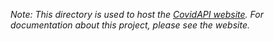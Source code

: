 *Note: This directory is used to host the [CovidAPI website](https://coviddata.github.io/covid-api). For documentation about this project, please see the website.*

